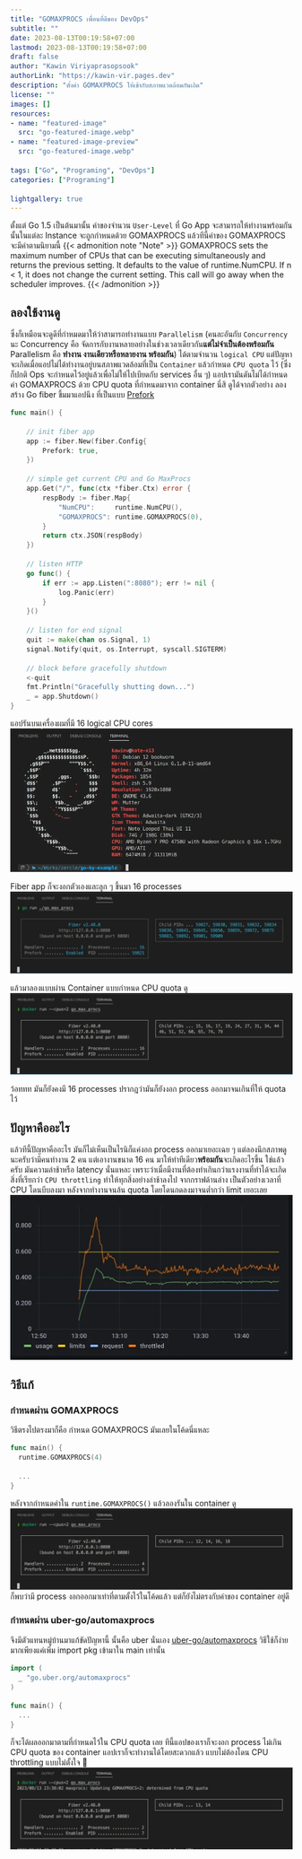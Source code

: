 ```yaml
---
title: "GOMAXPROCS เพื่อนที่ดีของ DevOps"
subtitle: ""
date: 2023-08-13T00:19:58+07:00
lastmod: 2023-08-13T00:19:58+07:00
draft: false
author: "Kawin Viriyaprasopsook"
authorLink: "https://kawin-vir.pages.dev"
description: "ตั้งค่า GOMAXPROCS ให้เข้ากับสภาพแวดล้อมกันเถิด"
license: ""
images: []
resources:
- name: "featured-image"
  src: "go-featured-image.webp"
- name: "featured-image-preview"
  src: "go-featured-image.webp"

tags: ["Go", "Programing", "DevOps"]
categories: ["Programing"]

lightgallery: true
---
```


ตั้งแต่ Go 1.5 เป็นต้นมานั้น ค่าของจำนวน `User-Level` ที่ Go App จะสามารถให้ทำงานพร้อมกันนั้นในแต่ละ Instance จะถูกกำหนดด้วย GOMAXPROCS แล้วทีนี้ค่าของ GOMAXPROCS จะมีค่าตามนิยามนี้
{{< admonition note "Note" >}}
GOMAXPROCS sets the maximum number of CPUs that can be executing simultaneously and returns the previous setting. It defaults to the value of runtime.NumCPU. If n < 1, it does not change the current setting. This call will go away when the scheduler improves.
{{< /admonition >}}
<!--more-->

## ลองใช้งานดู
ซึ่งก็เหมือนจะดูดีที่กำหมดมาให้ว่าสามารถทำงานแบบ `Parallelism` (คนละอันกับ `Concurrency` นะ Concurrency คือ จัดการกับงานหลายอย่างในช่วงเวลาเดียวกัน**แต่ไม่จำเป็นต้องพร้อมกัน** Parallelism คือ **ทำงาน งานเดียวหรือหลายงาน พร้อมกัน**) ได้ตามจำนวน `logical CPU` แต่ปัญหาจะเกิดเมื่อแอปไม่ได้ทำงานอยู่บนสภาพแวดล้อมที่เป็น `Container` แล้วกำหนด `CPU quota` ไว้ (ซึ่งก็ปกติ Ops จะกำหนดไว้อยู่แล้วเพื่อไม่ให้ไปเบียดกับ services อื่น ๆ) แอปเรามันดันไม่ได้กำหนดค่า GOMAXPROCS ด้วย CPU quota ที่กำหนดมาจาก container นี่สิ ดูได้จากตัวอย่าง ลองสร้าง Go fiber ขึ้มมาแอปนึง ที่เป็นแบบ [Prefork](https://github.com/gofiber/fiber/issues/180)

```go
func main() {

	// init fiber app
	app := fiber.New(fiber.Config{
		Prefork: true,
	})

	// simple get current CPU and Go MaxProcs
	app.Get("/", func(ctx *fiber.Ctx) error {
		respBody := fiber.Map{
			"NumCPU":     runtime.NumCPU(),
			"GOMAXPROCS": runtime.GOMAXPROCS(0),
		}
		return ctx.JSON(respBody)
	})

	// listen HTTP
	go func() {
		if err := app.Listen(":8080"); err != nil {
			log.Panic(err)
		}
	}()

	// listen for end signal
	quit := make(chan os.Signal, 1)
	signal.Notify(quit, os.Interrupt, syscall.SIGTERM)

	// block before gracefully shutdown
	<-quit
	fmt.Println("Gracefully shutting down...")
	_ = app.Shutdown()
}
```

แอปรันบนเครื่องผมที่มี 16 logical CPU cores
![system](img/system.webp "ข้อมูลระบบ")

Fiber app ก็จะงอกตัวเองและลูก ๆ ขึ้นมา 16 processes
![from_start](img/from_start.webp "รันบนเครื่อง")

แล้วมาลองแบบผ่าน Container แบบกำหนด CPU quota ดู
![docker_from_start](img/docker_from_start.webp "รันบน Container ที่กำหนด CPU quota")

ว้อททท มันก็ยังคงมี 16 processes ปรากฎว่ามันก็ยังงอก process ออกมาจนเกินที่ให้ quota ไว้

## ปัญหาคืออะไร
แล้วทีนี้ปัญหาคืออะไร มันก็ไม่เห็นเป็นไรนิก็แค่งอก process ออกมาเยอะเฉย ๆ  แต่ลองนึกสภาพดูนะครับว่ามีคนทำงาน 2 คน แต่เอางานขนาด 16 คน มาให้ทำทีเดียว**พร้อมกัน**จะเกิดอะไรขึ้น ใช่แล้วครับ มันความล่าช้าหรือ latency นั่นแหละ เพราะว่าเมื่อมีงานที่ต้องทำเกินกว่าแรงงานที่ทำได้จะเกิดสิ่งที่เรียกว่า `CPU throttling` ทำให้ทุกสิ่งอย่างล่าช้าลงไป จากกราฟด้านล่าง เป็นตัวอย่างเวลาที่ CPU โดนบีบลงมา หลังจากทำงานจนล้น quota โดยโดนกดลงมาจนต่ำกว่า limit เยอะเลย
![cpu_throttling](img/cpu_throttling.webp "cpu throttling")

## วิธีแก้
### กำหนดผ่าน GOMAXPROCS
วิธีตรงไปตรงมาก็คือ กำหนด GOMAXPROCS มันเลยในโค้ดนี่แหละ
```go
func main() {
  runtime.GOMAXPROCS(4)

  ...
}
```
หลังจากกำหนดค่าใน `runtime.GOMAXPROCS()` แล้วลองรันใน container ดู
![docker_from_manual](img/docker_from_manual.webp "รันบน Container ที่กำหนด CPU quota")
ก็พบว่ามี process งอกออกมาเท่าที่ตามตั้งไว้ในโค้ดแล้ว แต่ก็ยังไม่ตรงกับค่าของ container อยู่ดี

### กำหนดผ่าน uber-go/automaxprocs
จึงมีตัวแทนหมู่บ้านมาแก้ขัดปัญหานี้ นั้นคือ uber นั่นเอง [uber-go/automaxprocs](https://github.com/uber-go/automaxprocs) วิธีใช้ก็ง่ายมากเพียงแค่เพิ่ม import pkg เข้ามาใน main เท่านั้น
```go
import (
  _ "go.uber.org/automaxprocs"
)

func main() {
  ...
}
```

ก็จะได้ผลออกมาตามที่กำหนดไว้ใน CPU quota เลย ทีนี้แอปของเราก็จะงอก process ไม่เกิน CPU quota ของ container แอปเราก็จะทำงานได้โดยสะดวกแล้ว แบบไม่ต้องโดน CPU throttling แบบไม่ตั้งใจ 🤣
![docker_from_auto](img/docker_from_auto.webp "รันบน Container ที่กำหนด CPU quota")